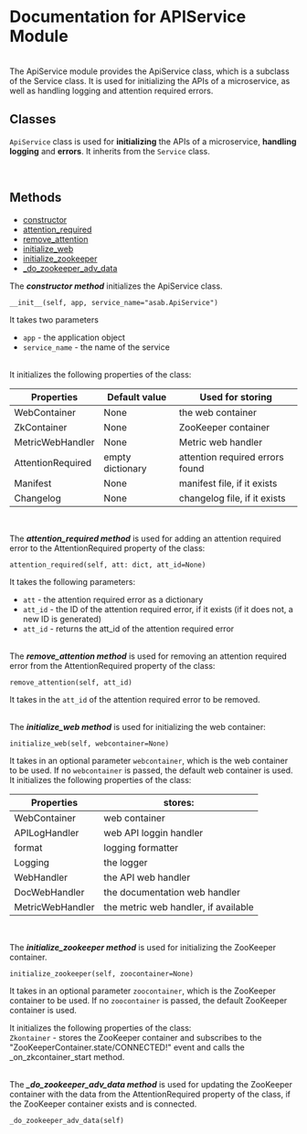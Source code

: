 # Documentation for APIService Module

<br>
The ApiService module provides the ApiService class, which is a subclass of the Service class. It is used for initializing the APIs of a microservice, as well as handling logging and attention required errors.

<br>

## Classes

`ApiService` class is used for **initializing** the APIs of a microservice, **handling logging** and **errors**. It inherits from the `Service` class.

<br>

## Methods

- [constructor](#constructor-method)
- [attention_required](#attention_required-method)
- [remove_attention](#remove_attention)
- [initialize_web](#initialize_web)
- [initialize_zookeeper](#initialize_zookeeper)
- [\_do_zookeeper_adv_data](#do_zookeeper_adv)
  <br>

The <span style="font-weight:bold; font-style:italic" id="constructor-method">constructor method</span> initializes the ApiService class.

```
__init__(self, app, service_name="asab.ApiService")
```

It takes two parameters

- `app` - the application object
- `service_name` - the name of the service  
  <br>

It initializes the following properties of the class:

| Properties        | Default value    | Used for storing                |
| ----------------- | ---------------- | ------------------------------- |
| WebContainer      | None             | the web container               |
| ZkContainer       | None             | ZooKeeper container             |
| MetricWebHandler  | None             | Metric web handler              |
| AttentionRequired | empty dictionary | attention required errors found |
| Manifest          | None             | manifest file, if it exists     |
| Changelog         | None             | changelog file, if it exists    |

<br>

The <span style="font-weight:bold; font-style:italic" id="attention_required-method">attention_required method</span> is used for adding an attention required error to the AttentionRequired property of the class:

```
attention_required(self, att: dict, att_id=None)
```

It takes the following parameters:

- `att` - the attention required error as a dictionary
- `att_id` - the ID of the attention required error, if it exists (if it does not, a new ID is generated)
- `att_id` - returns the att_id of the attention required error  
  <br>

The <span style="font-weight:bold; font-style:italic" id="remove_attention">remove_attention method</span> is used for removing an attention required error from the AttentionRequired property of the class:

```
remove_attention(self, att_id)
```

It takes in the `att_id` of the attention required error to be removed.  
<br>

The <span style="font-weight:bold; font-style:italic" id="initialize_web">initialize_web method</span> is used for initializing the web container:

```
initialize_web(self, webcontainer=None)
```

It takes in an optional parameter `webcontainer`, which is the web container to be used. If no `webcontainer` is passed, the default web container is used. It initializes the following properties of the class:
<br>

| Properties       | stores:                              |
| ---------------- | ------------------------------------ |
| WebContainer     | web container                        |
| APILogHandler    | web API loggin handler               |
| format           | logging formatter                    |
| Logging          | the logger                           |
| WebHandler       | the API web handler                  |
| DocWebHandler    | the documentation web handler        |
| MetricWebHandler | the metric web handler, if available |

<br>

The <span style="font-weight:bold; font-style:italic" id="initialize_zookeeper">initialize_zookeeper method</span> is used for initializing the ZooKeeper container.

```
initialize_zookeeper(self, zoocontainer=None)
```

It takes in an optional parameter `zoocontainer`, which is the ZooKeeper container to be used. If no `zoocontainer` is passed, the default ZooKeeper container is used.

It initializes the following properties of the class:  
`Zkontainer` - stores the ZooKeeper container and subscribes to the "ZooKeeperContainer.state/CONNECTED!" event and calls the \_on_zkcontainer_start method.  
<br>

The <span style="font-weight:bold; font-style:italic" id="do_zookeeper_adv"> \_do_zookeeper_adv_data method</span> is used for updating the ZooKeeper container with the data from the AttentionRequired property of the class, if the ZooKeeper container exists and is connected.

```
_do_zookeeper_adv_data(self)
```
